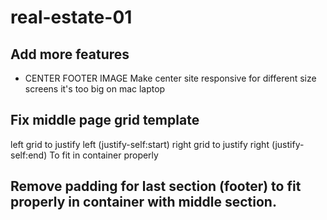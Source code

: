 # real-estate-01

## Add more features

* CENTER FOOTER IMAGE 
Make center site responsive for different size screens
it's too big on mac laptop

## Fix middle page grid template
left grid to justify left (justify-self:start)
right grid to justify right (justify-self:end)
 To fit in container properly
 
 ## Remove padding for last section (footer) to fit properly in container with middle section.
